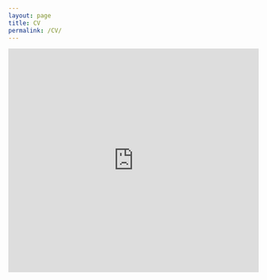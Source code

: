```yaml
---
layout: page
title: CV
permalink: /CV/
---
```


<div style="display: flex; justify-content: center; align-items: flex-start;">
  <embed src="https://ajda-marjanovic.github.io/CV_Marjanovic.pdf#navpanes=0" type="application/pdf" width="800px" height="450px"/>
</div>
